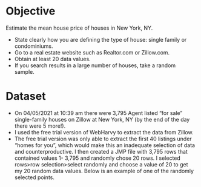 # Objective 
Estimate the mean house price of houses in New York, NY. 
- State clearly how you are defining the type of house: single family or condominiums.
- Go to a real estate website such as Realtor.com or Zillow.com.
- Obtain at least 20 data values.
- If you search results in a large number of houses, take a random sample.

# Dataset
- On 04/05/2021 at 10:39 am there were 3,795 Agent listed “for sale” single-family houses on Zillow at New York, NY (by the end of the day there were 5 more!).
- I used the free trial version of WebHarvy to extract the data from Zillow.
- The free trial version was only able to extract the first 40 listings under “homes for you”, which would make this an inadequate selection of data and counterproductive. I then created a JMP file with 3,795 rows that contained values 1- 3,795 and randomly chose 20 rows. I selected rows>row selection>select randomly and choose a value of 20 to get my 20 random data values. Below is an example of one of the randomly selected points.
